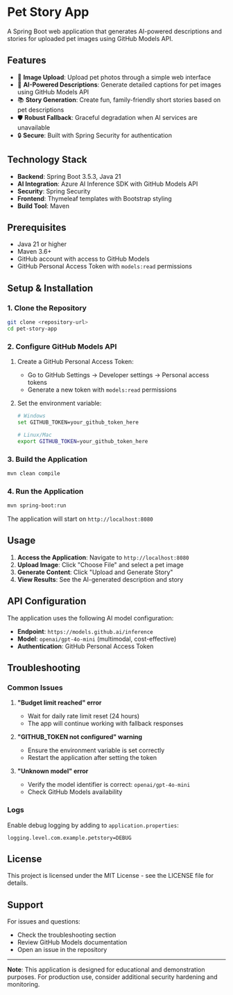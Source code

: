 # Pet Story App

A Spring Boot web application that generates AI-powered descriptions and stories for uploaded pet images using GitHub Models API.

## Features

- 📸 **Image Upload**: Upload pet photos through a simple web interface
- 🤖 **AI-Powered Descriptions**: Generate detailed captions for pet images using GitHub Models API
- 📚 **Story Generation**: Create fun, family-friendly short stories based on pet descriptions
- 🛡️ **Robust Fallback**: Graceful degradation when AI services are unavailable
- 🔒 **Secure**: Built with Spring Security for authentication

## Technology Stack

- **Backend**: Spring Boot 3.5.3, Java 21
- **AI Integration**: Azure AI Inference SDK with GitHub Models API
- **Security**: Spring Security
- **Frontend**: Thymeleaf templates with Bootstrap styling
- **Build Tool**: Maven

## Prerequisites

- Java 21 or higher
- Maven 3.6+
- GitHub account with access to GitHub Models
- GitHub Personal Access Token with `models:read` permissions

## Setup & Installation

### 1. Clone the Repository
```bash
git clone <repository-url>
cd pet-story-app
```

### 2. Configure GitHub Models API

1. Create a GitHub Personal Access Token:
   - Go to GitHub Settings → Developer settings → Personal access tokens
   - Generate a new token with `models:read` permissions
   
2. Set the environment variable:
   ```bash
   # Windows
   set GITHUB_TOKEN=your_github_token_here
   
   # Linux/Mac
   export GITHUB_TOKEN=your_github_token_here
   ```

### 3. Build the Application
```bash
mvn clean compile
```

### 4. Run the Application
```bash
mvn spring-boot:run
```

The application will start on `http://localhost:8080`

## Usage

1. **Access the Application**: Navigate to `http://localhost:8080`
2. **Upload Image**: Click "Choose File" and select a pet image
3. **Generate Content**: Click "Upload and Generate Story"
4. **View Results**: See the AI-generated description and story

## API Configuration

The application uses the following AI model configuration:

- **Endpoint**: `https://models.github.ai/inference`
- **Model**: `openai/gpt-4o-mini` (multimodal, cost-effective)
- **Authentication**: GitHub Personal Access Token

## Troubleshooting

### Common Issues

1. **"Budget limit reached" error**
   - Wait for daily rate limit reset (24 hours)
   - The app will continue working with fallback responses

2. **"GITHUB_TOKEN not configured" warning**
   - Ensure the environment variable is set correctly
   - Restart the application after setting the token

3. **"Unknown model" error**
   - Verify the model identifier is correct: `openai/gpt-4o-mini`
   - Check GitHub Models availability

### Logs

Enable debug logging by adding to `application.properties`:
```properties
logging.level.com.example.petstory=DEBUG
```

## License

This project is licensed under the MIT License - see the LICENSE file for details.

## Support

For issues and questions:
- Check the troubleshooting section
- Review GitHub Models documentation
- Open an issue in the repository

---

**Note**: This application is designed for educational and demonstration purposes. For production use, consider additional security hardening and monitoring.
